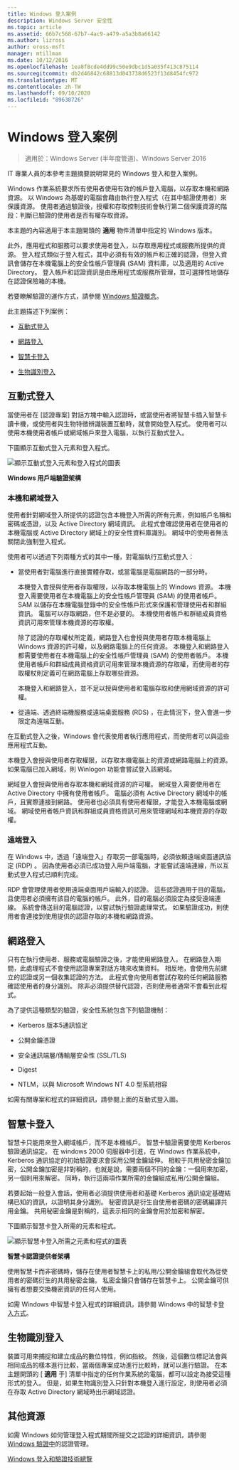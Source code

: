 ```yaml
---
title: Windows 登入案例
description: Windows Server 安全性
ms.topic: article
ms.assetid: 66b7c568-67b7-4ac9-a479-a5a3b8a66142
ms.author: lizross
author: eross-msft
manager: mtillman
ms.date: 10/12/2016
ms.openlocfilehash: 1ea8f8cde4dd99c50e9dbc1d5a035f413c875114
ms.sourcegitcommit: db2d46842c68813d043738d6523f13d8454fc972
ms.translationtype: MT
ms.contentlocale: zh-TW
ms.lasthandoff: 09/10/2020
ms.locfileid: "89638726"
---
```

# <a name="windows-logon-scenarios"></a>Windows 登入案例

>適用於：Windows Server (半年度管道)、Windows Server 2016

IT 專業人員的本參考主題摘要說明常見的 Windows 登入和登入案例。

Windows 作業系統要求所有使用者使用有效的帳戶登入電腦，以存取本機和網路資源。 以 Windows 為基礎的電腦會藉由執行登入程式（在其中驗證使用者）來保護資源。 使用者通過驗證後，授權和存取控制技術會執行第二個保護資源的階段：判斷已驗證的使用者是否有權存取資源。

本主題的內容適用于本主題開頭的 **適用** 物件清單中指定的 Windows 版本。

此外，應用程式和服務可以要求使用者登入，以存取應用程式或服務所提供的資源。 登入程式類似于登入程式，其中必須有有效的帳戶和正確的認證，但登入資訊會儲存在本機電腦上的安全性帳戶管理員 (SAM) 資料庫，以及適用的 Active Directory。 登入帳戶和認證資訊是由應用程式或服務所管理，並可選擇性地儲存在認證保險箱的本機。

若要瞭解驗證的運作方式，請參閱 [Windows 驗證概念](windows-authentication-concepts.md)。

此主題描述下列案例：

-   [互動式登入](#BKMK_InteractiveLogon)

-   [網路登入](#BKMK_NetworkLogon)

-   [智慧卡登入](#BKMK_SmartCardLogon)

-   [生物識別登入](#BKMK_BioLogon)

## <a name="interactive-logon"></a><a name="BKMK_InteractiveLogon"></a>互動式登入
當使用者在 [認證專案] 對話方塊中輸入認證時，或當使用者將智慧卡插入智慧卡讀卡機，或使用者與生物特徵辨識裝置互動時，就會開始登入程式。 使用者可以使用本機使用者帳戶或網域帳戶來登入電腦，以執行互動式登入。

下圖顯示互動式登入元素和登入程式。

![顯示互動式登入元素和登入程式的圖表](../media/windows-logon-scenarios/AuthN_LSA_Architecture_Client.gif)

**Windows 用戶端驗證架構**

### <a name="local-and-domain-logon"></a><a name="BKMK_LocaDomainLogon"></a>本機和網域登入
使用者針對網域登入所提供的認證包含本機登入所需的所有元素，例如帳戶名稱和密碼或憑證，以及 Active Directory 網域資訊。 此程式會確認使用者在使用者的本機電腦或 Active Directory 網域上的安全性資料庫識別。 網域中的使用者無法關閉此強制登入程式。

使用者可以透過下列兩種方式的其中一種，對電腦執行互動式登入：

-   當使用者對電腦進行直接實體存取，或當電腦是電腦網路的一部分時。

    本機登入會授與使用者存取權限，以存取本機電腦上的 Windows 資源。 本機登入需要使用者在本機電腦上的安全性帳戶管理員 (SAM) 的使用者帳戶。 SAM 以儲存在本機電腦登錄中的安全性帳戶形式來保護和管理使用者和群組資訊。 電腦可以存取網路，但不是必要的。 本機使用者帳戶和群組成員資格資訊可用來管理本機資源的存取權。

    除了認證的存取權杖所定義，網路登入也會授與使用者存取本機電腦上 Windows 資源的許可權，以及網路電腦上的任何資源。 本機登入和網路登入都需要使用者在本機電腦上的安全性帳戶管理員 (SAM) 的使用者帳戶。 本機使用者帳戶和群組成員資格資訊可用來管理本機資源的存取權，而使用者的存取權杖則定義可在網路電腦上存取哪些資源。

    本機登入和網路登入，並不足以授與使用者和電腦存取和使用網域資源的許可權。

-   從遠端、透過終端機服務或遠端桌面服務 (RDS) ，在此情況下，登入會進一步限定為遠端互動。

在互動式登入之後，Windows 會代表使用者執行應用程式，而使用者可以與這些應用程式互動。

本機登入會授與使用者存取權限，以存取本機電腦上的資源或網路電腦上的資源。 如果電腦已加入網域，則 Winlogon 功能會嘗試登入該網域。

網域登入會授與使用者存取本機和網域資源的許可權。 網域登入需要使用者在 Active Directory 中擁有使用者帳戶。 電腦必須有 Active Directory 網域中的帳戶，且實際連接到網路。 使用者也必須具有使用者權限，才能登入本機電腦或網域。 網域使用者帳戶資訊和群組成員資格資訊可用來管理網域和本機資源的存取權。

### <a name="remote-logon"></a><a name="BKMK_RemoteLogon"></a>遠端登入
在 Windows 中，透過「遠端登入」存取另一部電腦時，必須依賴遠端桌面通訊協定 (RDP) 。 因為使用者必須已成功登入用戶端電腦，才能嘗試遠端連線，所以互動式登入程式已順利完成。

RDP 會管理使用者使用遠端桌面用戶端輸入的認證。 這些認證適用于目的電腦，且使用者必須擁有該目的電腦的帳戶。 此外，目的電腦必須設定為接受遠端連線。 系統會傳送目的電腦認證，以嘗試執行驗證處理常式。 如果驗證成功，則使用者會連接到使用提供的認證存取的本機和網路資源。

## <a name="network-logon"></a><a name="BKMK_NetworkLogon"></a>網路登入
只有在執行使用者、服務或電腦驗證之後，才能使用網路登入。 在網路登入期間，此處理程式不會使用認證專案對話方塊來收集資料。 相反地，會使用先前建立的認證或另一個收集認證的方法。 此程式會向使用者嘗試存取的任何網路服務確認使用者的身分識別。 除非必須提供替代認證，否則使用者通常不會看到此程式。

為了提供這種類型的驗證，安全性系統包含下列驗證機制：

-   Kerberos 版本5通訊協定

-   公開金鑰憑證

-   安全通訊端層/傳輸層安全性 (SSL/TLS) 

-   Digest

-   NTLM，以與 Microsoft Windows NT 4.0 型系統相容

如需有關專案和程式的詳細資訊，請參閱上面的互動式登入圖。

## <a name="smart-card-logon"></a><a name="BKMK_SmartCardLogon"></a>智慧卡登入
智慧卡只能用來登入網域帳戶，而不是本機帳戶。 智慧卡驗證需要使用 Kerberos 驗證通訊協定。 在 windows 2000 伺服器中引進，在 Windows 作業系統中，Kerberos 通訊協定的初始驗證要求會採用公開金鑰延伸。 相較于共用秘密金鑰加密，公開金鑰加密是非對稱的，也就是說，需要兩個不同的金鑰：一個用來加密，另一個則用來解密。 同時，執行這兩項作業所需的金鑰組成私用/公開金鑰組。

若要起始一般登入會話，使用者必須提供使用者和基礎 Kerberos 通訊協定基礎結構已知的資訊，以證明其身分識別。 秘密資訊是衍生自使用者密碼的密碼編譯共用金鑰。 共用秘密金鑰是對稱的，這表示相同的金鑰會用於加密和解密。

下圖顯示智慧卡登入所需的元素和程式。

![顯示智慧卡登入所需之元素和程式的圖表](../media/windows-logon-scenarios/SmartCardCredArchitecture.gif)

**智慧卡認證提供者架構**

使用智慧卡而非密碼時，儲存在使用者智慧卡上的私用/公開金鑰組會取代為從使用者的密碼衍生的共用秘密金鑰。 私密金鑰只會儲存在智慧卡上。 公開金鑰可供擁有者想要交換機密資訊的任何人使用。

如需 Windows 中智慧卡登入程式的詳細資訊，請參閱 Windows 中的智慧卡登 [入方式](/previous-versions/windows/it-pro/windows-server-2008-R2-and-2008/ff404285(v=ws.10))。

## <a name="biometric-logon"></a><a name="BKMK_BioLogon"></a>生物識別登入
裝置可用來捕捉和建立成品的數位特性，例如指紋。 然後，這個數位標記法會與相同成品的樣本進行比較，當兩個專案成功進行比較時，就可以進行驗證。 在本主題開頭的 [ **適用** 于] 清單中指定的任何作業系統的電腦，都可以設定為接受這種形式的登入。 但是，如果生物識別登入只針對本機登入進行設定，則使用者必須在存取 Active Directory 網域時出示網域認證。

## <a name="additional-resources"></a>其他資源
如需 Windows 如何管理登入程式期間所提交之認證的詳細資訊，請參閱 [Windows 驗證中](/previous-versions/windows/it-pro/windows-server-2008-R2-and-2008/dn169014(v=ws.10))的認證管理。

[Windows 登入和驗證技術總覽](/previous-versions/windows/it-pro/windows-server-2008-R2-and-2008/dn169029(v=ws.10))
